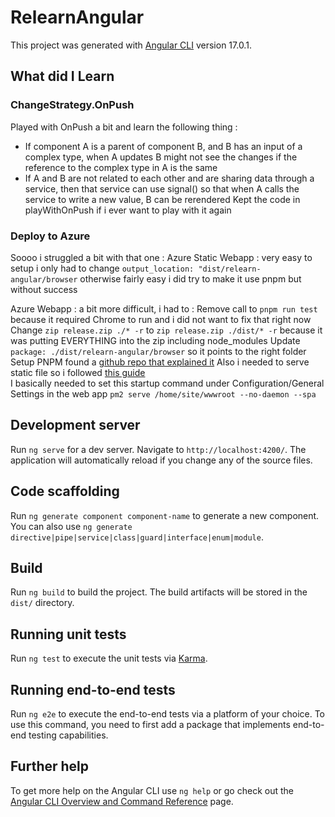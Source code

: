 # RelearnAngular

This project was generated with [Angular CLI](https://github.com/angular/angular-cli) version 17.0.1.

## What did I Learn
### ChangeStrategy.OnPush 
Played with OnPush a bit and learn the following thing : 
 - If component A is a parent of component B, and B has an input of a complex type, when A updates B might not see the changes if the reference to the complex type in A is the same
 - If A and B are not related to each other and are sharing data through a service, then that service can use signal() so that when A calls the service to write a new value, B can be rerendered
 Kept the code in playWithOnPush if i ever want to play with it again

### Deploy to Azure
Soooo i struggled a bit with that one :
Azure Static Webapp : very easy to setup i only had to change `output_location: "dist/relearn-angular/browser`
otherwise fairly easy i did try to make it use pnpm but without success

Azure Webapp : a bit more difficult, i had to : 
Remove call to `pnpm run test` because it required Chrome to run and i did not want to fix that right now
Change `zip release.zip ./* -r` to `zip release.zip ./dist/* -r` because it was putting EVERYTHING into the zip including node_modules
Update `package: ./dist/relearn-angular/browser` so it points to the right folder
Setup PNPM found a [github repo that explained it](https://github.com/pnpm/action-setup)
Also i needed to serve static file so i followed [this guide](https://nicolgit.github.io/how-deploy-angular-app-to-azure-appservice-running-linux-from-github/)  
I basically needed to set this startup command under Configuration/General Settings in the web app
`pm2 serve /home/site/wwwroot --no-daemon --spa`

## Development server

Run `ng serve` for a dev server. Navigate to `http://localhost:4200/`. The application will automatically reload if you change any of the source files.

## Code scaffolding

Run `ng generate component component-name` to generate a new component. You can also use `ng generate directive|pipe|service|class|guard|interface|enum|module`.

## Build

Run `ng build` to build the project. The build artifacts will be stored in the `dist/` directory.

## Running unit tests

Run `ng test` to execute the unit tests via [Karma](https://karma-runner.github.io).

## Running end-to-end tests

Run `ng e2e` to execute the end-to-end tests via a platform of your choice. To use this command, you need to first add a package that implements end-to-end testing capabilities.

## Further help

To get more help on the Angular CLI use `ng help` or go check out the [Angular CLI Overview and Command Reference](https://angular.io/cli) page.
